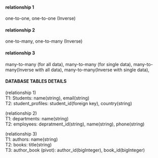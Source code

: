 #### relationship 1
one-to-one,
one-to-one (Inverse)

#### relationship 2
one-to-many,
one-to-many (Inverse)

#### relationship 3
many-to-many (for all data),
many-to-many (for single data),
many-to-many(Inverse with all data),
many-to-many(Inverse with single data),

#### DATABASE TABLES DETAILS
(relationship 1) <br>
T1: Students: name(string), email(string) <br>
T2: student_profiles: student_id(foreign key), country(string) <br>

(relationship 2) <br>
T1: departments: name(string) <br>
T2: employees: depratment_id(string), name(string), phone(string) <br>

(relationship 3) <br>
T1: authors: name(string) <br>
T2: books: title(string) <br>
T3: author_book (pivot): author_id(bigInteger), book_id(bigInteger) <br>
